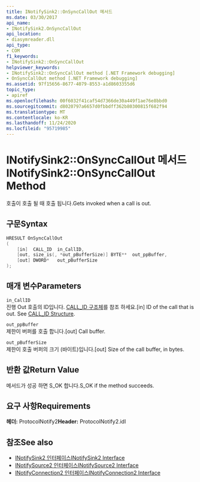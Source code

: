```yaml
---
title: INotifySink2::OnSyncCallOut 메서드
ms.date: 03/30/2017
api_name:
- INotifySink2.OnSyncCallOut
api_location:
- diasymreader.dll
api_type:
- COM
f1_keywords:
- INotifySink2::OnSyncCallOut
helpviewer_keywords:
- INotifySink2::OnSyncCallOut method [.NET Framework debugging]
- OnSyncCallOut method [.NET Framework debugging]
ms.assetid: 97f15656-8677-4079-8553-a1d8603355d6
topic_type:
- apiref
ms.openlocfilehash: 00f6032f41caf54d7366de30a449f1ae76e8bbd0
ms.sourcegitcommit: d8020797a6657d0fbbdff362b80300815f682f94
ms.translationtype: MT
ms.contentlocale: ko-KR
ms.lasthandoff: 11/24/2020
ms.locfileid: "95719985"
---
```

# <a name="inotifysink2onsynccallout-method"></a><span data-ttu-id="d55e3-102">INotifySink2::OnSyncCallOut 메서드</span><span class="sxs-lookup"><span data-stu-id="d55e3-102">INotifySink2::OnSyncCallOut Method</span></span>

<span data-ttu-id="d55e3-103">호출이 호출 될 때 호출 됩니다.</span><span class="sxs-lookup"><span data-stu-id="d55e3-103">Gets invoked when a call is out.</span></span>  
  
## <a name="syntax"></a><span data-ttu-id="d55e3-104">구문</span><span class="sxs-lookup"><span data-stu-id="d55e3-104">Syntax</span></span>  
  
```cpp  
HRESULT OnSyncCallOut  
(  
    [in]  CALL_ID  in_CallID,  
    [out, size_is(, *out_pBufferSize)] BYTE**  out_ppBuffer,  
    [out] DWORD*   out_pBufferSize  
);  
```  
  
## <a name="parameters"></a><span data-ttu-id="d55e3-105">매개 변수</span><span class="sxs-lookup"><span data-stu-id="d55e3-105">Parameters</span></span>  

 `in_CallID`  
 <span data-ttu-id="d55e3-106">진행 Out 호출의 ID입니다. [CALL_ID 구조체](call-id-structure.md)를 참조 하세요.</span><span class="sxs-lookup"><span data-stu-id="d55e3-106">[in] ID of the call that is out. See [CALL_ID Structure](call-id-structure.md).</span></span>  
  
 `out_ppBuffer`  
 <span data-ttu-id="d55e3-107">제한이 버퍼를 호출 합니다.</span><span class="sxs-lookup"><span data-stu-id="d55e3-107">[out] Call buffer.</span></span>  
  
 `out_pBufferSize`  
 <span data-ttu-id="d55e3-108">제한이 호출 버퍼의 크기 (바이트)입니다.</span><span class="sxs-lookup"><span data-stu-id="d55e3-108">[out] Size of the call buffer, in bytes.</span></span>  
  
## <a name="return-value"></a><span data-ttu-id="d55e3-109">반환 값</span><span class="sxs-lookup"><span data-stu-id="d55e3-109">Return Value</span></span>  

 <span data-ttu-id="d55e3-110">메서드가 성공 하면 S_OK 합니다.</span><span class="sxs-lookup"><span data-stu-id="d55e3-110">S_OK if the method succeeds.</span></span>  
  
## <a name="requirements"></a><span data-ttu-id="d55e3-111">요구 사항</span><span class="sxs-lookup"><span data-stu-id="d55e3-111">Requirements</span></span>  

 <span data-ttu-id="d55e3-112">**헤더:** ProtocolNotify2</span><span class="sxs-lookup"><span data-stu-id="d55e3-112">**Header:** ProtocolNotify2.idl</span></span>  
  
## <a name="see-also"></a><span data-ttu-id="d55e3-113">참조</span><span class="sxs-lookup"><span data-stu-id="d55e3-113">See also</span></span>

- [<span data-ttu-id="d55e3-114">INotifySink2 인터페이스</span><span class="sxs-lookup"><span data-stu-id="d55e3-114">INotifySink2 Interface</span></span>](inotifysink2-interface.md)
- [<span data-ttu-id="d55e3-115">INotifySource2 인터페이스</span><span class="sxs-lookup"><span data-stu-id="d55e3-115">INotifySource2 Interface</span></span>](inotifysource2-interface.md)
- [<span data-ttu-id="d55e3-116">INotifyConnection2 인터페이스</span><span class="sxs-lookup"><span data-stu-id="d55e3-116">INotifyConnection2 Interface</span></span>](inotifyconnection2-interface.md)
